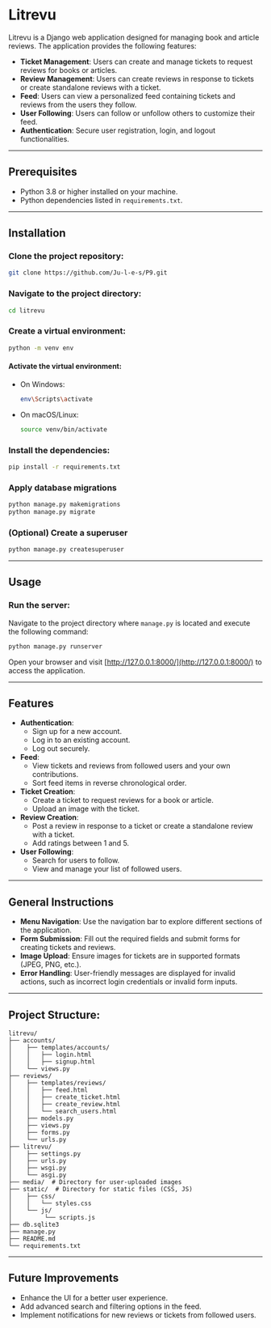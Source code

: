 
# Litrevu

Litrevu is a Django web application designed for managing book and article reviews. The application provides the following features:

- **Ticket Management**: Users can create and manage tickets to request reviews for books or articles.
- **Review Management**: Users can create reviews in response to tickets or create standalone reviews with a ticket.
- **Feed**: Users can view a personalized feed containing tickets and reviews from the users they follow.
- **User Following**: Users can follow or unfollow others to customize their feed.
- **Authentication**: Secure user registration, login, and logout functionalities.

---

## Prerequisites

- Python 3.8 or higher installed on your machine.
- Python dependencies listed in `requirements.txt`.

---

## Installation

### Clone the project repository:
```bash
git clone https://github.com/Ju-l-e-s/P9.git
```

### Navigate to the project directory:
```bash
cd litrevu
```

### Create a virtual environment:
```bash
python -m venv env
```

#### Activate the virtual environment:
- On Windows:
  ```bash
  env\Scripts\activate
  ```
- On macOS/Linux:
  ```bash
  source venv/bin/activate
  ```

### Install the dependencies:
```bash
pip install -r requirements.txt
```
### Apply database migrations
```bash
python manage.py makemigrations
python manage.py migrate
```
### (Optional) Create a superuser
```bash
python manage.py createsuperuser
```
---

## Usage

### Run the server:
Navigate to the project directory where `manage.py` is located and execute the following command:
```bash
python manage.py runserver
```

Open your browser and visit [http://127.0.0.1:8000/](http://127.0.0.1:8000/) to access the application.

---

## Features

- **Authentication**:
  - Sign up for a new account.
  - Log in to an existing account.
  - Log out securely.
- **Feed**:
  - View tickets and reviews from followed users and your own contributions.
  - Sort feed items in reverse chronological order.
- **Ticket Creation**:
  - Create a ticket to request reviews for a book or article.
  - Upload an image with the ticket.
- **Review Creation**:
  - Post a review in response to a ticket or create a standalone review with a ticket.
  - Add ratings between 1 and 5.
- **User Following**:
  - Search for users to follow.
  - View and manage your list of followed users.

---

## General Instructions

- **Menu Navigation**: Use the navigation bar to explore different sections of the application.
- **Form Submission**: Fill out the required fields and submit forms for creating tickets and reviews.
- **Image Upload**: Ensure images for tickets are in supported formats (JPEG, PNG, etc.).
- **Error Handling**: User-friendly messages are displayed for invalid actions, such as incorrect login credentials or invalid form inputs.

---

## Project Structure:

```
litrevu/
├── accounts/
│    ├── templates/accounts/
│    │   ├── login.html
│    │   ├── signup.html
│    └── views.py
├── reviews/
│    ├── templates/reviews/
│    │   ├── feed.html
│    │   ├── create_ticket.html
│    │   ├── create_review.html
│    │   └── search_users.html
│    ├── models.py
│    ├── views.py
│    ├── forms.py
│    └── urls.py
├── litrevu/
│    ├── settings.py
│    ├── urls.py
│    ├── wsgi.py
│    └── asgi.py
├── media/  # Directory for user-uploaded images
├── static/  # Directory for static files (CSS, JS)
│    ├── css/
│    │   └── styles.css
│    └── js/
│         └── scripts.js
├── db.sqlite3
├── manage.py
├── README.md
└── requirements.txt
```

---

## Future Improvements

- Enhance the UI for a better user experience.
- Add advanced search and filtering options in the feed.
- Implement notifications for new reviews or tickets from followed users.